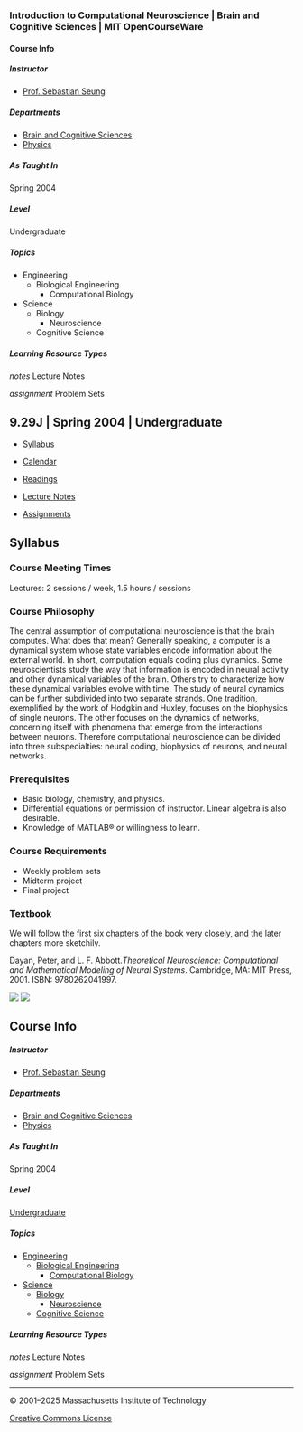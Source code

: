 








### Introduction to Computational Neuroscience | Brain and Cognitive Sciences | MIT OpenCourseWare


#### Course Info


##### Instructor

* [Prof. Sebastian Seung](/search/?q=Prof.+Sebastian+Seung)


##### Departments

* [Brain and Cognitive Sciences](/search/?d=Brain+and+Cognitive+Sciences)
* [Physics](/search/?d=Physics)


##### As Taught In

Spring
2004


##### Level

Undergraduate

##### Topics

* Engineering
  + Biological Engineering
    - Computational Biology
* Science
  + Biology
    - Neuroscience
  + Cognitive Science

##### Learning Resource Types

*notes*
Lecture Notes



*assignment*
Problem Sets


9.29J | Spring 2004 | Undergraduate
--
  

* [Syllabus](/courses/9-29j-introduction-to-computational-neuroscience-spring-2004/pages/syllabus)
  
* [Calendar](/courses/9-29j-introduction-to-computational-neuroscience-spring-2004/pages/calendar)
  
* [Readings](/courses/9-29j-introduction-to-computational-neuroscience-spring-2004/pages/readings)
  
* [Lecture Notes](/courses/9-29j-introduction-to-computational-neuroscience-spring-2004/pages/lecture-notes)
  
* [Assignments](/courses/9-29j-introduction-to-computational-neuroscience-spring-2004/pages/assignments)
  




Syllabus
--------




### Course Meeting Times

Lectures: 2 sessions / week, 1.5 hours / sessions

### Course Philosophy

The central assumption of computational neuroscience is that the brain computes. What does that mean? Generally speaking, a computer is a dynamical system whose state variables encode information about the external world. In short, computation equals coding plus dynamics. Some neuroscientists study the way that information is encoded in neural activity and other dynamical variables of the brain. Others try to characterize how these dynamical variables evolve with time. The study of neural dynamics can be further subdivided into two separate strands. One tradition, exemplified by the work of Hodgkin and Huxley, focuses on the biophysics of single neurons. The other focuses on the dynamics of networks, concerning itself with phenomena that emerge from the interactions between neurons. Therefore computational neuroscience can be divided into three subspecialties: neural coding, biophysics of neurons, and neural networks.

### Prerequisites

* Basic biology, chemistry, and physics.
* Differential equations or permission of instructor. Linear algebra is also desirable.
* Knowledge of MATLAB® or willingness to learn.

### Course Requirements

* Weekly problem sets
* Midterm project
* Final project

### Textbook

We will follow the first six chapters of the book very closely, and the later chapters more sketchily.

Dayan, Peter, and L. F. Abbott.*Theoretical Neuroscience: Computational and Mathematical Modeling of Neural Systems*. Cambridge, MA: MIT Press, 2001. ISBN: 9780262041997.






![](/static_shared/images/left_arrow.3c482a1f6223bff3f0e6.svg)
![](/static_shared/images/close_small.b0a2684ccc0da6407a56.svg)

Course Info
-----------


##### Instructor

* [Prof. Sebastian Seung](/search/?q=Prof.+Sebastian+Seung)


##### Departments

* [Brain and Cognitive Sciences](/search/?d=Brain+and+Cognitive+Sciences)
* [Physics](/search/?d=Physics)


##### As Taught In

Spring
2004


##### Level

[Undergraduate](/search/?l=Undergraduate)  






##### Topics

* [Engineering](/search/?t=Engineering)
  + [Biological Engineering](/search/?t=Biological+Engineering)
    - [Computational Biology](/search/?t=Computational+Biology)
* [Science](/search/?t=Science)
  + [Biology](/search/?t=Biology)
    - [Neuroscience](/search/?t=Neuroscience)
  + [Cognitive Science](/search/?t=Cognitive+Science)

##### Learning Resource Types

*notes*
Lecture Notes



*assignment*
Problem Sets






---



© 2001–2025 Massachusetts Institute of Technology

[Creative Commons License](https://creativecommons.org/licenses/by-nc-sa/4.0/)










